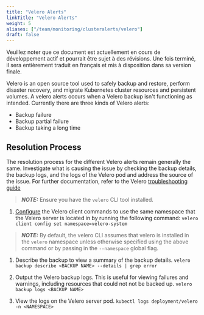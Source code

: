 ```yaml
---
title: "Velero Alerts"
linkTitle: "Velero Alerts"
weight: 5
aliases: ["/team/monitoring/clusteralerts/velero"]
draft: false
---
```


<gcds-alert alert-role="danger" container="full" heading="Avis de traduction" hide-close-btn="true" hide-role-icon="false" is-fixed="false" class="hydrated mb-400">
<gcds-text>Veuillez noter que ce document est actuellement en cours de développement actif et pourrait être sujet à des révisions. Une fois terminé, il sera entièrement traduit en français et mis à disposition dans sa version finale.</gcds-text>
</gcds-alert>

Velero is an open source tool used to safely backup and restore, perform disaster recovery, and migrate Kubernetes cluster resources and persistent volumes. A velero alerts occurs when a Velero backup isn't functioning as intended. Currently there are three kinds of Velero alerts:

- Backup failure
- Backup partial failure
- Backup taking a long time

## Resolution Process

The resolution process for the different Velero alerts remain generally the same. Investigate what is causing the issue by checking the backup details, the backup logs, and the logs of the Velero pod and address the source of the issue. For further documentation, refer to the Velero [troubleshooting guide](https://velero.io/docs/v1.3.2/troubleshooting/)

> **_NOTE:_**  Ensure you have the `velero` CLI tool installed.

1. [Configure](https://velero.io/docs/v0.11.0/namespace/) the Velero client commands to use the same namespace that the Velero server is located in by running the following command:
`
velero client config set namespace=velero-system
`

> **_NOTE:_**  By default, the velero CLI assumes that velero is installed in the `velero` namespace unless otherwise specified using the above command or by passing in the `--namespace` global flag.

1. Describe the backup to view a summary of the backup details.
`
velero backup describe <BACKUP NAME> --details | grep error
`

1. Output the Velero backup logs. This is useful for viewing failures and warnings, including resources that could not not be backed up.
`
velero backup logs <BACKUP NAME>
`

1. View the logs on the Velero server pod.
`
kubectl logs deployment/velero  -n <NAMESPACE>
`

